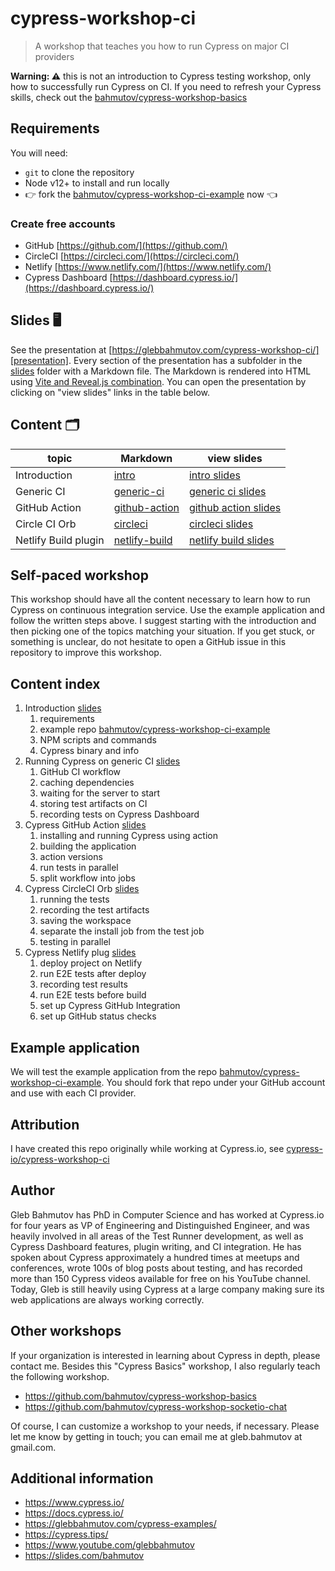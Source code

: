 # cypress-workshop-ci
> A workshop that teaches you how to run Cypress on major CI providers

**Warning: ⚠️** this is not an introduction to Cypress testing workshop, only how to successfully run Cypress on CI. If you need to refresh your Cypress skills, check out the [bahmutov/cypress-workshop-basics](https://github.com/bahmutov/cypress-workshop-basics)

## Requirements

You will need:

- `git` to clone the repository
- Node v12+ to install and run locally
- 👉 fork the [bahmutov/cypress-workshop-ci-example](https://github.com/bahmutov/cypress-workshop-ci-example) now 👈

### Create free accounts

- GitHub [https://github.com/](https://github.com/)
- CircleCI [https://circleci.com/](https://circleci.com/)
- Netlify [https://www.netlify.com/](https://www.netlify.com/)
- Cypress Dashboard [https://dashboard.cypress.io/](https://dashboard.cypress.io/)

## Slides 🖥

See the presentation at [https://glebbahmutov.com/cypress-workshop-ci/][presentation]. Every section of the presentation has a subfolder in the [slides](./slides) folder with a Markdown file. The Markdown is rendered into HTML using [Vite and Reveal.js combination](https://glebbahmutov.com/blog/reveal-vite/). You can open the presentation by clicking on "view slides" links in the table below.

[presentation]: https://glebbahmutov.com/cypress-workshop-ci/

## Content 🗂

topic | Markdown | view slides
---|---|---
Introduction | [intro](./slides/intro/README.md) | [intro slides](https://glebbahmutov.com/cypress-workshop-ci//?p=intro)
Generic CI | [generic-ci](./slides/generic-ci/README.md) | [generic ci slides](https://glebbahmutov.com/cypress-workshop-ci//?p=generic-ci)
GitHub Action | [github-action](./slides/github-action/README.md) | [github action slides](https://glebbahmutov.com/cypress-workshop-ci//?p=github-action)
Circle CI Orb | [circleci](./slides/circleci/README.md) | [circleci slides](https://glebbahmutov.com/cypress-workshop-ci//?p=circleci)
Netlify Build plugin | [netlify-build](./slides/netlify-build/README.md) | [netlify build slides](https://glebbahmutov.com/cypress-workshop-ci//?p=netlify-build)

## Self-paced workshop

This workshop should have all the content necessary to learn how to run Cypress on continuous integration service. Use the example application and follow the written steps above. I suggest starting with the introduction and then picking one of the topics matching your situation. If you get stuck, or something is unclear, do not hesitate to open a GitHub issue in this repository to improve this workshop.

## Content index

1. Introduction [slides](https://glebbahmutov.com/cypress-workshop-ci/?p=intro)
   1. requirements
   2. example repo [bahmutov/cypress-workshop-ci-example](https://github.com/bahmutov/cypress-workshop-ci-example)
   3. NPM scripts and commands
   4. Cypress binary and info
2. Running Cypress on generic CI [slides](https://glebbahmutov.com/cypress-workshop-ci/?p=generic-ci)
   1. GitHub CI workflow
   2. caching dependencies
   3. waiting for the server to start
   4. storing test artifacts on CI
   5. recording tests on Cypress Dashboard
3. Cypress GitHub Action [slides](https://glebbahmutov.com/cypress-workshop-ci/?p=github-action)
   1. installing and running Cypress using action
   2. building the application
   3. action versions
   4. run tests in parallel
   5. split workflow into jobs
4. Cypress CircleCI Orb [slides](https://glebbahmutov.com/cypress-workshop-ci/?p=circleci)
   1. running the tests
   2. recording the test artifacts
   3. saving the workspace
   4. separate the install job from the test job
   5. testing in parallel
5. Cypress Netlify plug [slides](https://glebbahmutov.com/cypress-workshop-ci/?p=netlify-build)
   1. deploy project on Netlify
   2. run E2E tests after deploy
   3. recording test results
   4. run E2E tests before build
   5. set up Cypress GitHub Integration
   6. set up GitHub status checks

## Example application

We will test the example application from the repo [bahmutov/cypress-workshop-ci-example](https://github.com/bahmutov/cypress-workshop-ci-example). You should fork that repo under your GitHub account and use with each CI provider.

## Attribution

I have created this repo originally while working at Cypress.io, see [cypress-io/cypress-workshop-ci](https://github.com/cypress-io/cypress-workshop-ci)

## Author

Gleb Bahmutov has PhD in Computer Science and has worked at Cypress.io for four years as VP of Engineering and Distinguished Engineer, and was heavily involved in all areas of the Test Runner development, as well as Cypress Dashboard features, plugin writing, and CI integration. He has spoken about Cypress approximately a hundred times at meetups and conferences, wrote 100s of blog posts about testing, and has recorded more than 150 Cypress videos available for free on his YouTube channel. Today, Gleb is still heavily using Cypress at a large company making sure its web applications are always working correctly.

## Other workshops

If your organization is interested in learning about Cypress in depth, please contact me. Besides this "Cypress Basics" workshop, I also regularly teach the following workshop.

- https://github.com/bahmutov/cypress-workshop-basics
- https://github.com/bahmutov/cypress-workshop-socketio-chat

Of course, I can customize a workshop to your needs, if necessary. Please let me know by getting in touch; you can email me at gleb.bahmutov at gmail.com.

## Additional information

- https://www.cypress.io/
- https://docs.cypress.io/
- https://glebbahmutov.com/cypress-examples/
- https://cypress.tips/
- https://www.youtube.com/glebbahmutov
- https://slides.com/bahmutov
